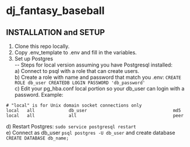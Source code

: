 # dj_fantasy_baseball


## INSTALLATION and SETUP

1) Clone this repo locally.  
2) Copy .env_template to .env and fill in the variables.  
3) Set up Postgres  
-- Steps for local version assuming you have Postgresql installed:  
a) Connect to psql with a role that can create users.  
b) Create a role with name and password that match you .env: `CREATE ROLE db_user CREATEDB LOGIN PASSWORD 'db_password'`  
c) Edit your pg_hba.conf local portion so your db_user can login with a password. Example:  
```
# "local" is for Unix domain socket connections only
local   all             db_user                                 md5
local   all             all                                     peer
```  
d) Restart Postgres: `sudo service postgresql restart`  
e) Connect as db_user `psql postgres -U db_user` and create database `CREATE DATABASE db_name;`

